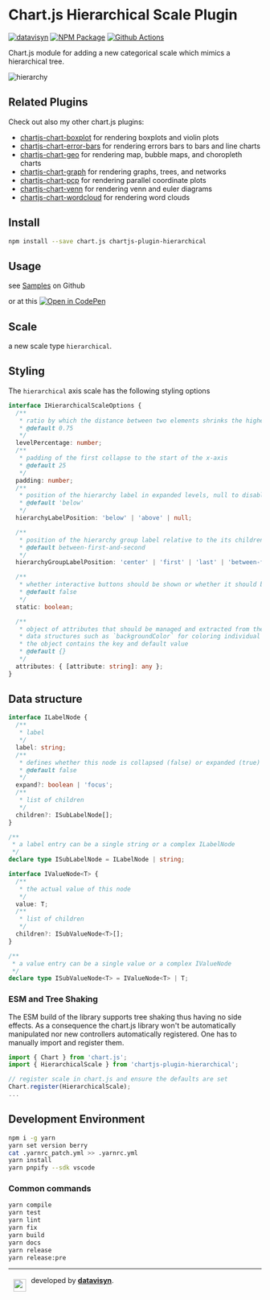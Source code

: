 # Chart.js Hierarchical Scale Plugin

[![datavisyn][datavisyn-image]][datavisyn-url] [![NPM Package][npm-image]][npm-url] [![Github Actions][github-actions-image]][github-actions-url]

Chart.js module for adding a new categorical scale which mimics a hierarchical tree.

![hierarchy](https://user-images.githubusercontent.com/4129778/41763778-6722e04a-75ff-11e8-84ad-1b417fd25c65.gif)

## Related Plugins

Check out also my other chart.js plugins:

- [chartjs-chart-boxplot](https://github.com/sgratzl/chartjs-chart-boxplot) for rendering boxplots and violin plots
- [chartjs-chart-error-bars](https://github.com/sgratzl/chartjs-chart-error-bars) for rendering errors bars to bars and line charts
- [chartjs-chart-geo](https://github.com/sgratzl/chartjs-chart-geo) for rendering map, bubble maps, and choropleth charts
- [chartjs-chart-graph](https://github.com/sgratzl/chartjs-chart-graph) for rendering graphs, trees, and networks
- [chartjs-chart-pcp](https://github.com/sgratzl/chartjs-chart-pcp) for rendering parallel coordinate plots
- [chartjs-chart-venn](https://github.com/sgratzl/chartjs-chart-venn) for rendering venn and euler diagrams
- [chartjs-chart-wordcloud](https://github.com/sgratzl/chartjs-chart-wordcloud) for rendering word clouds

## Install

```bash
npm install --save chart.js chartjs-plugin-hierarchical
```

## Usage

see [Samples](https://github.com/sgratzl/chartjs-plugin-hierarchical/tree/master/samples) on Github

or at this [![Open in CodePen][codepen]](https://codepen.io/sgratzl/pen/KKdryvg)

## Scale

a new scale type `hierarchical`.

## Styling

The `hierarchical` axis scale has the following styling options

```ts
interface IHierarchicalScaleOptions {
  /**
   * ratio by which the distance between two elements shrinks the higher the level of the tree is. i.e. two two level bars have a distance of 1. two nested one just 0.75
   * @default 0.75
   */
  levelPercentage: number;
  /**
   * padding of the first collapse to the start of the x-axis
   * @default 25
   */
  padding: number;
  /**
   * position of the hierarchy label in expanded levels, null to disable
   * @default 'below'
   */
  hierarchyLabelPosition: 'below' | 'above' | null;

  /**
   * position of the hierarchy group label relative to the its children
   * @default between-first-and-second
   */
  hierarchyGroupLabelPosition: 'center' | 'first' | 'last' | 'between-first-and-second';

  /**
   * whether interactive buttons should be shown or whether it should be static
   * @default false
   */
  static: boolean;

  /**
   * object of attributes that should be managed and extracted from the tree
   * data structures such as `backgroundColor` for coloring individual bars
   * the object contains the key and default value
   * @default {}
   */
  attributes: { [attribute: string]: any };
}
```

## Data structure

```ts
interface ILabelNode {
  /**
   * label
   */
  label: string;
  /**
   * defines whether this node is collapsed (false) or expanded (true) or focussed ('focus')
   * @default false
   */
  expand?: boolean | 'focus';
  /**
   * list of children
   */
  children?: ISubLabelNode[];
}

/**
 * a label entry can be a single string or a complex ILabelNode
 */
declare type ISubLabelNode = ILabelNode | string;

interface IValueNode<T> {
  /**
   * the actual value of this node
   */
  value: T;
  /**
   * list of children
   */
  children?: ISubValueNode<T>[];
}

/**
 * a value entry can be a single value or a complex IValueNode
 */
declare type ISubValueNode<T> = IValueNode<T> | T;
```

### ESM and Tree Shaking

The ESM build of the library supports tree shaking thus having no side effects. As a consequence the chart.js library won't be automatically manipulated nor new controllers automatically registered. One has to manually import and register them.

```js
import { Chart } from 'chart.js';
import { HierarchicalScale } from 'chartjs-plugin-hierarchical';

// register scale in chart.js and ensure the defaults are set
Chart.register(HierarchicalScale);
...
```

## Development Environment

```sh
npm i -g yarn
yarn set version berry
cat .yarnrc_patch.yml >> .yarnrc.yml
yarn install
yarn pnpify --sdk vscode
```

### Common commands

```sh
yarn compile
yarn test
yarn lint
yarn fix
yarn build
yarn docs
yarn release
yarn release:pre
```

---

<a href="https://www.datavisyn.io"><img src="https://www.datavisyn.io/img/logos/datavisyn-d-logo.png" align="left" width="25px" hspace="10" vspace="6"></a>
developed by **[datavisyn][datavisyn-url]**.

[datavisyn-image]: https://img.shields.io/badge/datavisyn-io-black.svg
[datavisyn-url]: https://www.datavisyn.io
[npm-image]: https://badge.fury.io/js/chartjs-plugin-hierarchical.svg
[npm-url]: https://npmjs.org/package/chartjs-plugin-hierarchical
[github-actions-image]: https://github.com/sgratzl/chartjs-plugin-hierarchical/workflows/ci/badge.svg
[github-actions-url]: https://github.com/sgratzl/chartjs-plugin-hierarchical/actions
[codepen]: https://img.shields.io/badge/CodePen-open-blue?logo=codepen
